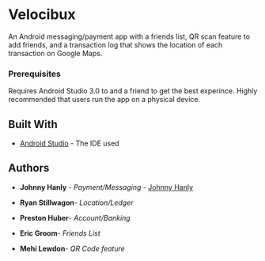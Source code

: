 # Velocibux
An Android messaging/payment app with a friends list, QR scan feature to add friends, and a transaction log that shows the location of each transaction on Google Maps. 

### Prerequisites

Requires Android Studio 3.0 to and a friend to get the best experince. Highly recommended that users run the app on
a physical device.

## Built With

* [Android Studio](https://developer.android.com/studio/index.html) - The IDE used


## Authors

* **Johnny Hanly** - *Payment/Messaging* - [Johnny Hanly](https://github.com/JohnnyHanly)

* **Ryan Stillwagon**- *Location/Ledger*

* **Preston Huber**- *Account/Banking*

* **Eric Groom**- *Friends List*

* **Mehi Lewdon**- *QR Code feature*
